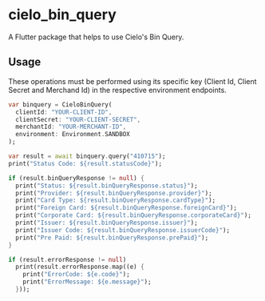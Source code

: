 # cielo_bin_query

A Flutter package that helps to use Cielo's Bin Query.

## Usage

These operations must be performed using its specific key (Client Id, Client Secret and Merchand Id) in the respective environment endpoints.

```dart
var binquery = CieloBinQuery(
  clientId: "YOUR-CLIENT-ID",
  clientSecret: "YOUR-CLIENT-SECRET",
  merchantId: "YOUR-MERCHANT-ID",
  environment: Environment.SANDBOX
);

var result = await binquery.query("410715");
print("Status Code: ${result.statusCode}");

if (result.binQueryResponse != null) {
  print("Status: ${result.binQueryResponse.status}");
  print("Provider: ${result.binQueryResponse.provider}");
  print("Card Type: ${result.binQueryResponse.cardType}");
  print("Foreign Card: ${result.binQueryResponse.foreignCard}");
  print("Corporate Card: ${result.binQueryResponse.corporateCard}");
  print("Issuer: ${result.binQueryResponse.issuer}");
  print("Issuer Code: ${result.binQueryResponse.issuerCode}");
  print("Pre Paid: ${result.binQueryResponse.prePaid}");
}

if (result.errorResponse != null)
  print(result.errorResponse.map((e) {
    print("ErrorCode: ${e.code}");
    print("ErrorMessage: ${e.message}");
  }));
```
